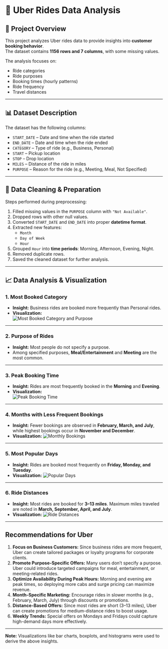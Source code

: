 # 🚖 Uber Rides Data Analysis

## 📌 Project Overview
This project analyzes Uber rides data to provide insights into **customer booking behavior**.  
The dataset contains **1156 rows and 7 columns**, with some missing values.  

The analysis focuses on:
- Ride categories  
- Ride purposes  
- Booking times (hourly patterns)  
- Ride frequency  
- Travel distances  

---

## 📊 Dataset Description
The dataset has the following columns:

- `START_DATE` – Date and time when the ride started  
- `END_DATE` – Date and time when the ride ended  
- `CATEGORY` – Type of ride (e.g., Business, Personal)  
- `START` – Pickup location  
- `STOP` – Drop location  
- `MILES` – Distance of the ride in miles  
- `PURPOSE` – Reason for the ride (e.g., Meeting, Meal, Not Specified)  

---

## 🧹 Data Cleaning & Preparation
Steps performed during preprocessing:
1. Filled missing values in the `PURPOSE` column with `"Not Available"`.  
2. Dropped rows with other null values.  
3. Converted `START_DATE` and `END_DATE` into proper **datetime format**.  
4. Extracted new features:
   - `Month`  
   - `Day of Week`  
   - `Hour`  
5. Grouped `Hour` into **time periods**: Morning, Afternoon, Evening, Night.  
6. Removed duplicate rows.  
7. Saved the cleaned dataset for further analysis.  

---

## 📈 Data Analysis & Visualization

### 1. Most Booked Category
- **Insight:** Business rides are booked more frequently than Personal rides.  
- **Visualization:**  
![Most Booked Category and Purpose](uberimages/booked_and_purpose.png)

---

### 2. Purpose of Rides
- **Insight:** Most people do not specify a purpose.  
- Among specified purposes, **Meal/Entertainment** and **Meeting** are the most common.  

---

### 3. Peak Booking Time
- **Insight:** Rides are most frequently booked in the **Morning** and **Evening**.  
- **Visualization:**  
![Peak Booking Time](uberimages/booking_time.png)

---

### 4. Months with Less Frequent Bookings
- **Insight:** Fewer bookings are observed in **February, March, and July**, while highest bookings occur in **November and December**.  
- **Visualization:**
![Monthly Bookings](uberimages/booking_months.png)

---

### 5. Most Popular Days
- **Insight:** Rides are booked most frequently on **Friday, Monday, and Tuesday**.  
- **Visualization:**
![Popular Days](uberimages/popular_days.png)

---

### 6. Ride Distances
- **Insight:** Most rides are booked for **3–13 miles**. Maximum miles traveled are noted in **March, September, April, and July**.  
- **Visualization:**
![Ride Distances](uberimages/miles.png)

---

## Recommendations for Uber
1. **Focus on Business Customers:** Since business rides are more frequent, Uber can create tailored packages or loyalty programs for corporate clients.  
2. **Promote Purpose-Specific Offers:** Many users don’t specify a purpose. Uber could introduce targeted campaigns for meal, entertainment, or meeting-related rides.  
3. **Optimize Availability During Peak Hours:** Morning and evening are peak times, so deploying more cabs and surge pricing can maximize revenue.  
4. **Month-Specific Marketing:** Encourage rides in slower months (e.g., February, March, July) through discounts or promotions.  
5. **Distance-Based Offers:** Since most rides are short (3–13 miles), Uber can create promotions for medium-distance rides to boost usage.  
6. **Weekly Trends:** Special offers on Mondays and Fridays could capture high-demand days more effectively.

---

**Note:** Visualizations like bar charts, boxplots, and histograms were used to derive the above insights.

